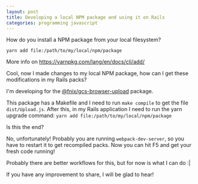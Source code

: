 ```yaml
---
layout: post
title: Developing a local NPM package and using it on Rails
categories: programming javascript
---
```

How do you install a NPM package from your local filesystem?

`yarn add file:/path/to/my/local/npm/package`

More info on <https://yarnpkg.com/lang/en/docs/cli/add/>

Cool, now I made changes to my local NPM package, how can I get these modifications in my Rails packs?

I'm developing for the [@fnix/gcs-browser-upload](https://github.com/fnix/gcs-browser-upload) package.

This package has a Makefile and I need to run `make compile` to get the file `dist/Upload.js`. After this, in my Rails
application I need to run the yarn upgrade command: `yarn add file:/path/to/my/local/npm/package`

Is this the end?

No, unfortunately! Probably you are running `webpack-dev-server`, so you have to restart it to get recompiled packs. Now
you can hit F5 and get your fresh code running!

Probably there are better workflows for this, but for now is what I can do :\|

If you have any improvement to share, I will be glad to hear!
